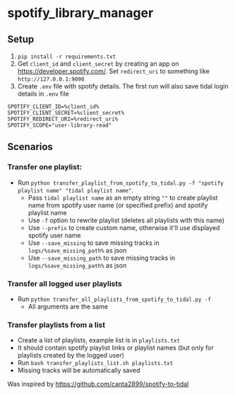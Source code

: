 # spotify_library_manager

## Setup
1. `pip install -r requirements.txt`
2. Get `client_id` and `client_secret` by creating an app on https://developer.spotify.com/. Set `redirect_uri` to something like `http://127.0.0.1:9090`
3. Create `.env` file with spotify details. The first run will also save tidal login details in `.env` file
```
SPOTIFY_CLIENT_ID=%client_id% 
SPOTIFY_CLIENT_SECRET=%client_secret%
SPOTIFY_REDIRECT_URI=%redirect_uri%
SPOTIFY_SCOPE="user-library-read"
```

## Scenarios
### Transfer one playlist:
- Run `python transfer_playlist_from_spotify_to_tidal.py -f "spotify playlist name" "tidal playlist name"`.
  - Pass `tidal playlist name` as an empty string `""` to create playlist name from spotify user name (or specified prefix) and spotify playlist name
  - Use `-f` option to rewrite playlist (deletes all playlists with this name)
  - Use `--prefix` to create custom name, otherwise it'll use displayed spotify user name
  - Use `--save_missing` to save missing tracks in `logs/%save_missing_path%` as json
  - Use `--save_missing_path` to save missing tracks in `logs/%save_missing_path%` as json
### Transfer all logged user playlists
- Run `python transfer_all_playlists_from_spotify_to_tidal.py -f`
  - All arguments are the same
### Transfer playlists from a list
- Create a list of playlists, example list is in `playlists.txt` 
- It should contain spotify playlist links or playlist names (but only for playlists created by the logged user)
- Run `bash transfer_playlists_list.sh playlists.txt`
- Missing tracks will be automatically saved
 
Was inspired by https://github.com/canta2899/spotify-to-tidal 
